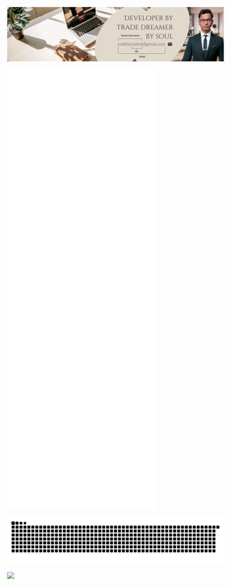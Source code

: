 <img src="https://github.com/codebyrashel/codebyrashel/blob/main/ban.png" alt="Custom-Banner">

![Metrics](/github-metrics.svg)

<!-- Proudly created with GPRM ( https://gprm.itsvg.in ) -->
<picture>
  <source media="(prefers-color-scheme: dark)" srcset="https://raw.githubusercontent.com/codebyrashel/codebyrashel/output/github-snake-dark.svg" />
  <source media="(prefers-color-scheme: light)" srcset="https://raw.githubusercontent.com/codebyrashel/codebyrashel/output/github-snake.svg" />
  <img alt="github-snake" src="https://raw.githubusercontent.com/codebyrashel/codebyrashel/output/github-snake.svg" />
</picture>

[![](https://visitcount.itsvg.in/api?id=codebyrashel&icon=2&color=8)](https://visitcount.itsvg.in)
